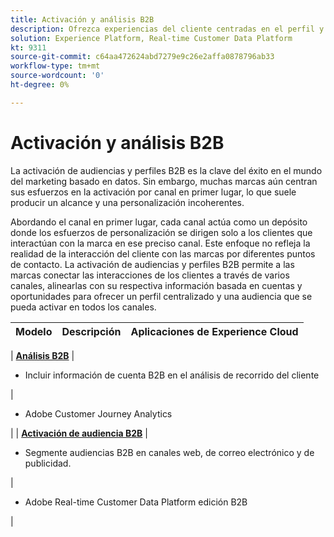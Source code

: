 ```yaml
---
title: Activación y análisis B2B
description: Ofrezca experiencias del cliente centradas en el perfil y audiencias basadas en la cuenta con Real-time Customer Data Platform.
solution: Experience Platform, Real-time Customer Data Platform
kt: 9311
source-git-commit: c64aa472624abd7279e9c26e2affa0878796ab33
workflow-type: tm+mt
source-wordcount: '0'
ht-degree: 0%

---
```


# Activación y análisis B2B

La activación de audiencias y perfiles B2B es la clave del éxito en el mundo del marketing basado en datos. Sin embargo, muchas marcas aún centran sus esfuerzos en la activación por canal en primer lugar, lo que suele producir un alcance y una personalización incoherentes.

Abordando el canal en primer lugar, cada canal actúa como un depósito donde los esfuerzos de personalización se dirigen solo a los clientes que interactúan con la marca en ese preciso canal. Este enfoque no refleja la realidad de la interacción del cliente con las marcas por diferentes puntos de contacto. La activación de audiencias y perfiles B2B permite a las marcas conectar las interacciones de los clientes a través de varios canales, alinearlas con su respectiva información basada en cuentas y oportunidades para ofrecer un perfil centralizado y una audiencia que se pueda activar en todos los canales.

| Modelo | Descripción | Aplicaciones de Experience Cloud |
|---|---|---|

| **[Análisis B2B](https://experienceleague.adobe.com/docs/analytics-platform/using/cja-usecases/b2b.html)** | <ul><li>Incluir información de cuenta B2B en el análisis de recorrido del cliente</li></ul>|<ul><li>Adobe Customer Journey Analytics</li></ul>|
| **[Activación de audiencia B2B](b2bactivation.md)** | <ul><li>Segmente audiencias B2B en canales web, de correo electrónico y de publicidad.</li></ul>|<ul><li>Adobe Real-time Customer Data Platform edición B2B</li></ul>|

